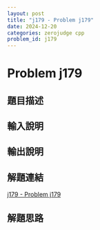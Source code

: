 ```yaml
---
layout: post
title: "j179 - Problem j179"
date: 2024-12-20
categories: zerojudge cpp
problem_id: j179
---
```


# Problem j179

## 題目描述



## 輸入說明



## 輸出說明



## 解題連結

[j179 - Problem j179](https://zerojudge.tw/ShowProblem?problemid=j179)

## 解題思路

